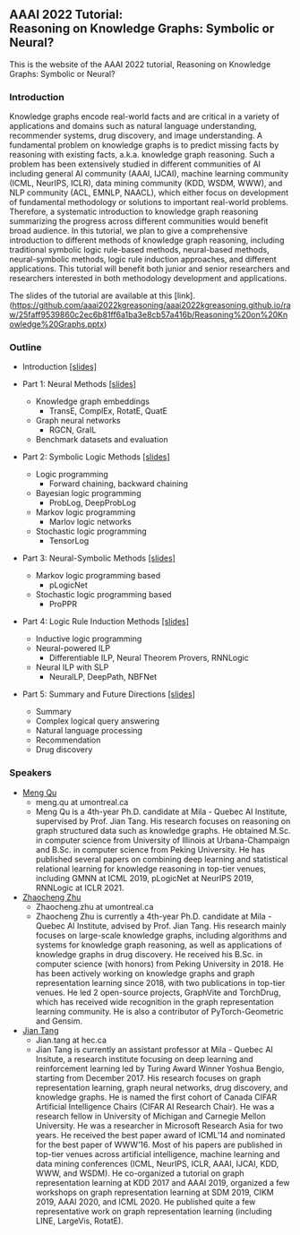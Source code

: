 ## AAAI 2022 Tutorial: <br>Reasoning on Knowledge Graphs: Symbolic or Neural?

This is the website of the AAAI 2022 tutorial, Reasoning on Knowledge Graphs: Symbolic or Neural?

### Introduction

Knowledge graphs encode real-world facts and are critical in a variety of applications and domains such as natural language understanding, recommender systems, drug discovery, and image understanding. A fundamental problem on knowledge graphs is to predict missing facts by reasoning with existing facts, a.k.a. knowledge graph reasoning. Such a problem has been extensively studied in different communities of AI including general AI community (AAAI, IJCAI), machine learning community (ICML, NeurIPS, ICLR), data mining community (KDD, WSDM, WWW), and NLP community (ACL, EMNLP, NAACL), which either focus on development of fundamental methodology or solutions to important real-world problems. Therefore, a systematic introduction to knowledge graph reasoning summarizing the progress across different communities would benefit broad audience. In this tutorial, we plan to give a comprehensive introduction to different methods of knowledge graph reasoning, including traditional symbolic logic rule-based methods, neural-based methods, neural-symbolic methods, logic rule induction approaches, and different applications. This tutorial will benefit both junior and senior researchers and researchers interested in both methodology development and applications.

The slides of the tutorial are available at this [link].(https://github.com/aaai2022kgreasoning/aaai2022kgreasoning.github.io/raw/25faff9539860c2ec6b81ff6a1ba3e8cb57a416b/Reasoning%20on%20Knowledge%20Graphs.pptx)

### Outline

* Introduction [[slides]](https://aaai2022kgreasoning.github.io/part0_intro.pptx)

* Part 1: Neural Methods [[slides]](https://aaai2022kgreasoning.github.io/part1_neural.pptx)
  * Knowledge graph embeddings
    * TransE, ComplEx, RotatE, QuatE
  * Graph neural networks
    * RGCN, GraIL
  * Benchmark datasets and evaluation

* Part 2: Symbolic Logic Methods [[slides]](https://aaai2022kgreasoning.github.io/part2_symbolic.pptx)
  * Logic programming
    * Forward chaining, backward chaining
  * Bayesian logic programming
    * ProbLog, DeepProbLog
  * Markov logic programming
    * Marlov logic networks
  * Stochastic logic programming
    * TensorLog

* Part 3: Neural-Symbolic Methods [[slides]](https://aaai2022kgreasoning.github.io/part3_neural-symbolic.pptx)
  * Markov logic programming based
    * pLogicNet
  * Stochastic logic programming based
    * ProPPR

* Part 4: Logic Rule Induction Methods [[slides]](https://aaai2022kgreasoning.github.io/part4_rule-induction.pptx)
  * Inductive logic programming
  * Neural-powered ILP
    * Differentiable ILP, Neural Theorem Provers, RNNLogic
  * Neural ILP with SLP
    * NeuralLP, DeepPath, NBFNet

* Part 5: Summary and Future Directions [[slides]](https://aaai2022kgreasoning.github.io/part5_conclusion.pptx)
  * Summary
  * Complex logical query answering
  * Natural language processing
  * Recommendation
  * Drug discovery

### Speakers

* [Meng Qu](https://mnqu.github.io/)
  * meng.qu at umontreal.ca
  * Meng Qu is a 4th-year Ph.D. candidate at Mila - Quebec AI Institute, supervised by Prof. Jian Tang. His research focuses on reasoning on graph structured data such as knowledge graphs. He obtained M.Sc. in computer science from University of Illinois at Urbana-Champaign and B.Sc. in computer science from Peking University. He has published several papers on combining deep learning and statistical relational learning for knowledge reasoning in top-tier venues, including GMNN at ICML 2019, pLogicNet at NeurIPS 2019, RNNLogic at ICLR 2021. 
* [Zhaocheng Zhu](https://kiddozhu.github.io/)
  * Zhaocheng.zhu at umontreal.ca
  * Zhaocheng Zhu is currently a 4th-year Ph.D. candidate at Mila - Quebec AI Institute, advised by Prof. Jian Tang. His research mainly focuses on large-scale knowledge graphs, including algorithms and systems for knowledge graph reasoning, as well as applications of knowledge graphs in drug discovery. He received his B.Sc. in computer science (with honors) from Peking University in 2018. He has been actively working on knowledge graphs and graph representation learning since 2018, with two publications in top-tier venues. He led 2 open-source projects, GraphVite and TorchDrug, which has received wide recognition in the graph representation learning community. He is also a contributor of PyTorch-Geometric and Gensim.
* [Jian Tang](https://jian-tang.com/)
  * Jian.tang at hec.ca
  * Jian Tang is currently an assistant professor at Mila - Quebec AI Insitute, a research institute focusing on deep learning and reinforcement learning led by Turing Award Winner Yoshua Bengio, starting from December 2017. His research focuses on graph representation learning, graph neural networks, drug discovery, and knowledge graphs. He is named the first cohort of Canada CIFAR Artificial Intelligence Chairs (CIFAR AI Research Chair). He was a research fellow in University of Michigan and Carnegie Mellon University. He was a researcher in Microsoft Research Asia for two years. He received the best paper award of ICML’14 and nominated for the best paper of WWW’16. Most of his papers are published in top-tier venues across artificial intelligence, machine learning and data mining conferences (ICML, NeurIPS, ICLR, AAAI, IJCAI, KDD, WWW, and WSDM). He co-organized a tutorial on graph representation learning at KDD 2017 and AAAI 2019, organized a few workshops on graph representation learning at SDM 2019, CIKM 2019, AAAI 2020, and ICML 2020. He published quite a few representative work on graph representation learning (including LINE, LargeVis, RotatE). 
